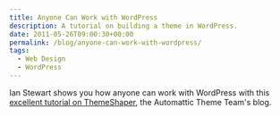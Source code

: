 ```yaml
---
title: Anyone Can Work with WordPress
description: A tutorial on building a theme in WordPress.
date: 2011-05-26T09:00:30+00:00
permalink: /blog/anyone-can-work-with-wordpress/
tags:
  - Web Design
  - WordPress
---
```


Ian Stewart shows you how anyone can work with WordPress with this [excellent tutorial on ThemeShaper](http://themeshaper.com/2011/05/24/powering-your-design-with-wordpress/), the Automattic Theme Team's blog.
